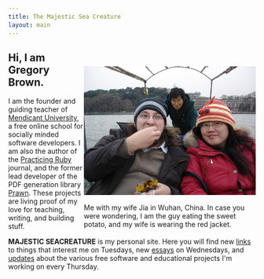 ```yaml
---
title: The Majestic Sea Creature
layout: main
---
```

<div style="width: 350px; float: right; margin-top: 45px">
<img src="/images/wuhan.jpg">

<p style="font-size: 1.0em">Me with my wife Jia in Wuhan, China. In case you were wondering, I am the guy eating the sweet potato, and my wife is wearing the red jacket.</p>
</div>

<div style="width: 400; height: 450px;">

<h2>Hi, I am Gregory Brown.</h2>

<p>
I am the founder and guiding teacher of <a href="http://university.rubymendicant.com" target='_blank'>Mendicant University</a>, a free online school for socially minded software developers. I am also the author of the <a href="http://practicingruby.com" 
 target='_blank'>Practicing Ruby</a> journal, and the former lead developer of the PDF generation library <a href="http://prawn.majesticseacreature.com" target='_blank'>Prawn</a>. These projects are living proof of my love for teaching, writing, and building stuff.
</p>

<p>
<b>MAJESTIC SEACREATURE</b> is my personal site. Here you will find new <a href="/links.html">links</a> to things that interest me on Tuesdays, new <a href="/essays.html">essays</a> on Wednesdays, and <a href="/updates.html">updates</a> about the various free software and educational projects I'm working on every Thursday.</p>
</div>
